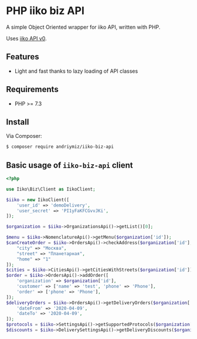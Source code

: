 # PHP iiko biz API

A simple Object Oriented wrapper for iiko API, written with PHP.

Uses [iiko API v0](https://ru.iiko.help/articles/#!api-documentations/iiko-biz).

## Features

* Light and fast thanks to lazy loading of API classes

## Requirements

* PHP >= 7.3

## Install

Via Composer:

```bash
$ composer require andriymiz/iiko-biz-api
```

## Basic usage of `iiko-biz-api` client

```php
<?php

use Iiko\Biz\Client as IikoClient;

$iiko = new IikoClient([
    'user_id' => 'demoDelivery',
    'user_secret' => 'PI1yFaKFCGvvJKi',
]);

$organization = $iiko->OrganizationsApi()->getList()[0];

$menu = $iiko->NomenclatureApi()->getMenu($organization['id']);
$canCreateOrder = $iiko->OrdersApi()->checkAddress($organization['id'], [
    "city" => "Москва",
    "street" => "Планетарная",
    "home" => "1"
]);
$cities = $iiko->CitiesApi()->getCitiesWithStreets($organization['id']);
$order = $iiko->OrdersApi()->addOrder([
    'organization' => $organization['id'],
    'customer' => ['name' => 'test', 'phone' => 'Phone'],
    'order' => ['phone' => 'Phone'],
]);
$deliveryOrders = $iiko->OrdersApi()->getDeliveryOrders($organization['id'], [
    'dateFrom' => '2020-04-09',
    'dateTo' => '2020-04-09',
]);
$protocols = $iiko->SettingsApi()->getSupportedProtocols($organization['id']);
$discounts = $iiko->DeliverySettingsApi()->getDeliveryDiscounts($organization['id']);

```
